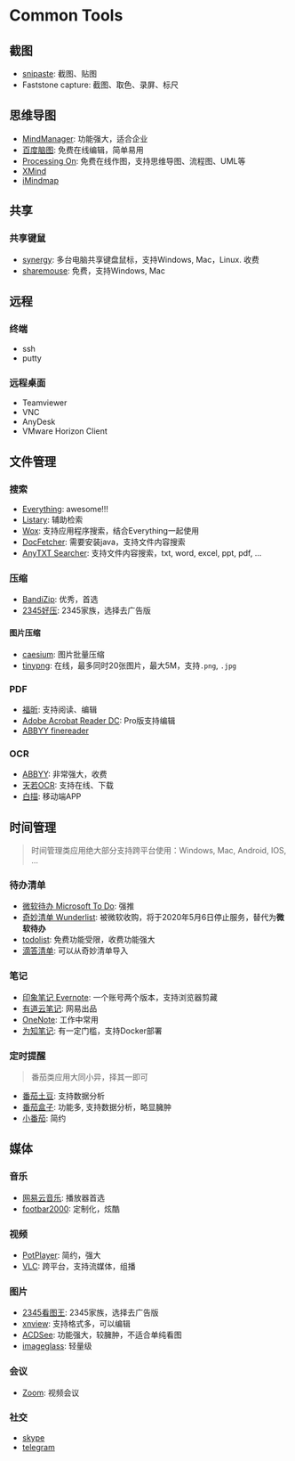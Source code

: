 # Common Tools

## 截图

- [snipaste](https://www.snipaste.com/): 截图、贴图
- Faststone capture: 截图、取色、录屏、标尺

## 思维导图

- [MindManager](http://www.shenlanxitong.com/24119.html): 功能强大，适合企业
- [百度脑图](http://naotu.baidu.com/): 免费在线编辑，简单易用
- [Processing On](https://www.processon.com/): 免费在线作图，支持思维导图、流程图、UML等
- [XMind](https://www.xmind.cn/)
- [iMindmap](https://www.ayoa.com/mind-mapping/software/)

## 共享

### 共享键鼠

- [synergy](https://symless.com/synergy): 多台电脑共享键盘鼠标，支持Windows, Mac，Linux. 收费
- [sharemouse](https://www.sharemouse.com/download/): 免费，支持Windows, Mac

## 远程

### 终端

- ssh
- putty

### 远程桌面

- Teamviewer
- VNC
- AnyDesk
- VMware Horizon Client

## 文件管理

### 搜索

- [Everything](https://www.voidtools.com/): awesome!!!
- [Listary](https://www.listary.com/download): 辅助检索
- [Wox](https://sourceforge.net/projects/wox.mirror/files/latest/download): 支持应用程序搜索，结合Everything一起使用
- [DocFetcher](https://sourceforge.net/projects/docfetcher/files/docfetcher/1.1.22/docfetcher-1.1.22-portable.zip/download): 需要安装java，支持文件内容搜索
- [AnyTXT Searcher](https://sourceforge.net/projects/anytxt/files/AnyTXT.Searcher.1.2.178.exe/download): 支持文件内容搜索，txt, word, excel, ppt, pdf, ...

### 压缩

- [BandiZip](https://www.bandizip.com/): 优秀，首选
- [2345好压](http://haozip.2345.cc/): 2345家族，选择去广告版

#### 图片压缩

- [caesium](https://saerasoft.com/caesium/): 图片批量压缩
- [tinypng](https://tinypng.com/): 在线，最多同时20张图片，最大5M，支持`.png`, `.jpg`

### PDF

- [福昕](https://www.foxitsoftware.cn/downloads/): 支持阅读、编辑
- [Adobe Acrobat Reader DC](https://get.adobe.com/cn/reader/): Pro版支持编辑
- [ABBYY finereader](https://www.abbyy.cn/finereader/)

### OCR

- [ABBYY](https://www.abbyy.cn/): 非常强大，收费
- [天若OCR](https://tianruoocr.cn/): 支持在线、下载
- [白描](https://uzero.cn/baimiao/): 移动端APP

## 时间管理

> 时间管理类应用绝大部分支持跨平台使用：Windows, Mac, Android, IOS, ...

### 待办清单

- [微软待办 Microsoft To Do](https://to-do.microsoft.com/tasks/login?redirectUrl=/en-us?source=product_page): 强推
- [奇妙清单 Wunderlist](https://www.wunderlist.com/zh/download/): 被微软收购，将于2020年5月6日停止服务，替代为**微软待办**
- [todolist](https://todoist.com/zh-CN): 免费功能受限，收费功能强大
- [滴答清单](https://www.dida365.com/): 可以从奇妙清单导入

### 笔记

- [印象笔记 Evernote](https://www.yinxiang.com/new/download/): 一个账号两个版本，支持浏览器剪藏
- [有道云笔记](http://note.youdao.com/): 网易出品
- [OneNote](https://www.onenote.com/): 工作中常用
- [为知笔记](https://www.wiz.cn/zh-cn): 有一定门槛，支持Docker部署

### 定时提醒

> 番茄类应用大同小异，择其一即可

- [番茄土豆](https://pomotodo.com/intl/zh-CN/): 支持数据分析
- [番茄盒子](http://tomatobox.cn/): 功能多, 支持数据分析，略显臃肿
- [小番茄](https://www.focustodo.cn/): 简约

## 媒体

### 音乐

- [网易云音乐](https://music.163.com/#/download): 播放器首选
- [footbar2000](https://www.foobar2000.org/download): 定制化，炫酷

### 视频

- [PotPlayer](https://download.cnet.com/PotPlayer-64-bit/3000-13632_4-76158571.html): 简约，强大
- [VLC](https://www.videolan.org/vlc/): 跨平台，支持流媒体，组播

### 图片

- [2345看图王](http://pic.2345.cc/): 2345家族，选择去广告版
- [xnview](https://www.xnview.com/en/xnviewmp/#downloads): 支持格式多，可以编辑
- [ACDSee](https://www.acdsee.cn/download): 功能强大，较臃肿，不适合单纯看图
- [imageglass](https://imageglass.org/): 轻量级

### 会议

- [Zoom](https://zoom.us/support/download): 视频会议

### 社交

- [skype](http://skype.gmw.cn/)
- [telegram](https://telegram.org/)

